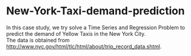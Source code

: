# New-York-Taxi-demand-prediction


In this case study, we try solve a Time Series and Regression Problem to predict the demand of Yellow Taxis in the New York City.  
The data is obtained from http://www.nyc.gov/html/tlc/html/about/trip_record_data.shtml.
